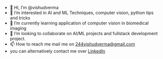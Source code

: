 - 👋 Hi, I’m @vishudverma
- 👀 I’m interested in AI and ML Techniques, computer vision, python tips and tricks
- 🌱 I’m currently learning application of computer vision in biomedical imaging
- 💞️ I’m looking to collaborate on AI/ML projects and fullstack development project.
- 📫 How to reach me mail me on 244vishudverma@gmail.com
- you can alternatively contact me over [LinkedIn](www.linkedin.com/in/vishudverma,#L)

<!---
vishudverma/vishudverma is a ✨ special ✨ repository because its `README.md` (this file) appears on your GitHub profile.
You can click the Preview link to take a look at your changes.
--->
